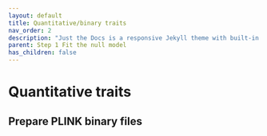 ```yaml
---
layout: default
title: Quantitative/binary traits
nav_order: 2
description: "Just the Docs is a responsive Jekyll theme with built-in search that is easily customizable and hosted on GitHub Pages."
parent: Step 1 Fit the null model
has_children: false
---
```


# Quantitative traits

## Prepare PLINK binary files
